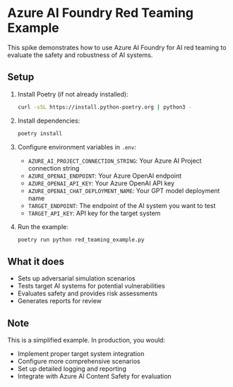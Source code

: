 # Azure AI Foundry Red Teaming Example

This spike demonstrates how to use Azure AI Foundry for AI red teaming to evaluate the safety and robustness of AI systems.

## Setup

1. Install Poetry (if not already installed):

   ```bash
   curl -sSL https://install.python-poetry.org | python3 -
   ```

2. Install dependencies:

   ```bash
   poetry install
   ```

3. Configure environment variables in `.env`:
   - `AZURE_AI_PROJECT_CONNECTION_STRING`: Your Azure AI Project connection string
   - `AZURE_OPENAI_ENDPOINT`: Your Azure OpenAI endpoint
   - `AZURE_OPENAI_API_KEY`: Your Azure OpenAI API key
   - `AZURE_OPENAI_CHAT_DEPLOYMENT_NAME`: Your GPT model deployment name
   - `TARGET_ENDPOINT`: The endpoint of the AI system you want to test
   - `TARGET_API_KEY`: API key for the target system

4. Run the example:

   ```bash
   poetry run python red_teaming_example.py
   ```

## What it does

- Sets up adversarial simulation scenarios
- Tests target AI systems for potential vulnerabilities
- Evaluates safety and provides risk assessments
- Generates reports for review

## Note

This is a simplified example. In production, you would:

- Implement proper target system integration
- Configure more comprehensive scenarios
- Set up detailed logging and reporting
- Integrate with Azure AI Content Safety for evaluation
